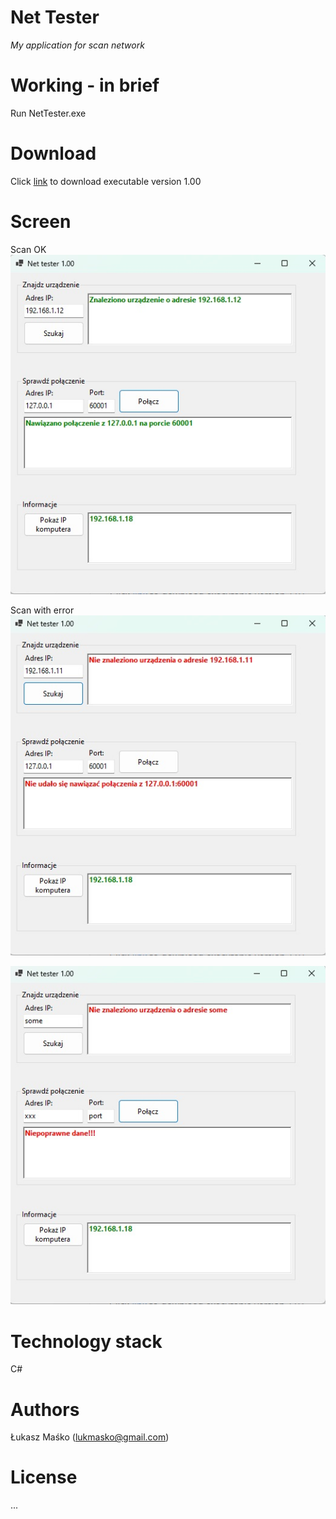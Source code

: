 # Net Tester
_My application for scan network_

# Working - in brief
Run NetTester.exe

# Download
Click [link](https://github.com/lukmasko/NetTester/raw/main/NetTester_latest_portable.zip) to download executable version 1.00

# Screen
Scan OK
![Scan OK](images/allok.jpg)

Scan with error
![Scan with error](images/errors.jpg)

![Valid danta](images/valid.jpg)

# Technology stack
 C#
    
# Authors
Łukasz Maśko (lukmasko@gmail.com)

# License
...